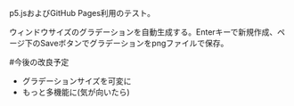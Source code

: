 p5.jsおよびGitHub Pages利用のテスト。

ウィンドウサイズのグラデーションを自動生成する。Enterキーで新規作成、ページ下のSaveボタンでグラデーションをpngファイルで保存。  

#今後の改良予定
- グラデーションサイズを可変に
- もっと多機能に(気が向いたら)
